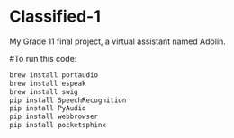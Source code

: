 # Classified-1
My Grade 11 final project, a virtual assistant named Adolin.


#To run this code:
```bash
brew install portaudio
brew install espeak
brew install swig
pip install SpeechRecognition
pip install PyAudio
pip install webbrowser
pip install pocketsphinx
```
